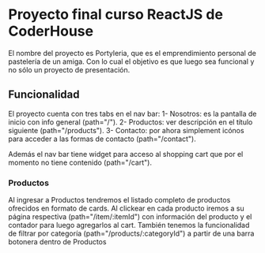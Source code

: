# Proyecto final curso ReactJS de CoderHouse

El nombre del proyecto es Portyleria, que es el emprendimiento personal de pastelería de un amiga. Con lo cual el objetivo es que luego sea funcional y no sólo un proyecto de presentación.

## Funcionalidad

El proyecto cuenta con tres tabs en el nav bar: 
1- Nosotros: es la pantalla de inicio con info general (path="/").
2- Productos: ver descripción en el título siguiente (path="/products").
3- Contacto: por ahora simplement icónos para acceder a las formas de contacto (path="/contact").

Además el nav bar tiene widget para acceso al shopping cart que por el momento no tiene contenido (path="/cart").

### Productos

Al ingresar a Productos tendremos el listado completo de productos ofrecidos en formato de cards.
Al clickear en cada producto iremos a su página respectiva (path="/item/:itemId") con información del producto y el contador para luego agregarlos al cart.
También tenemos la funcionalidad de filtrar por categoría (path="/products/:categoryId") a partir de una barra botonera dentro de Productos